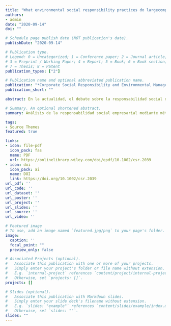 ```yaml
---
title: "What environmental social responsibility practices do largecompanies manage for sustainable development?"
authors:
- admin
date: "2020-09-14"
doi: ""

# Schedule page publish date (NOT publication's date).
publishDate: "2020-09-14"

# Publication type.
# Legend: 0 = Uncategorized; 1 = Conference paper; 2 = Journal article;
# 3 = Preprint / Working Paper; 4 = Report; 5 = Book; 6 = Book section;
# 7 = Thesis; 8 = Patent
publication_types: ["2"]

# Publication name and optional abbreviated publication name.
publication: "*Corporate Social Responsibility and Environmental Management*, 28)"
publication_short: ""

abstract: En la actualidad, el debate sobre la responsabilidad social de las empresas (RSE) y las estrategias implementadas por las organizaciones para difundir sus acciones empresariales, alimenta la discusión sobre aspectos que apuntan al desarrollo sostenible. Para mostrar sus estrategias de RSE, uno de los mecanismos utilizados por las empresas es la presentación de informes de sostenibilidad. En este trabajo, hemos modificado el enfoque de análisis tradicionalmente utilizado para demostrar los factores característicos de la transparencia en el ámbito de la RSE. En concreto, nos centramos en analizar qué indicadores son los menos divulgados por las empresas. Dentro de este marco, el objetivo de este trabajo es analizar las prácticas de difusión de información ambiental a partir de las memorias de sostenibilidad de la iniciativa global de informes producidas por grandes empresas, con el fin de establecer diferencias y similitudes en materia de responsabilidad social corporativa. Los resultados obtenidos para una muestra de 80 grandes empresas y 67 empresas multinacionales (EMN) indican una ligera diferencia en la divulgación de indicadores medioambientales. Concretamente, los resultados revelan que el 56,12% de los indicadores medioambientales no son divulgados por las grandes empresas; mientras que, en las EMN, no se informa del 51,23% de estos indicadores. En las grandes empresas, las mayores deficiencias en la divulgación de información ambiental corresponden a las categorías de biodiversidad, mecanismos de reclamación ambiental y efluentes y residuos. En el caso de las empresas multinacionales, las categorías menos divulgadas son la biodiversidad, los mecanismos de reclamación ambiental y los gastos e inversiones para la protección del medio ambiente (en general).

# Summary. An optional shortened abstract.
summary: Análisis de la responsabilidad social empresarial mediante métodos biplots.

tags:
- Source Themes
featured: true

links:
- icon: file-pdf
  icon_pack: fas
  name: PDF
  url: https://onlinelibrary.wiley.com/doi/epdf/10.1002/csr.2039
- icon: doi
  icon_pack: ai
  name: DOI
  link: https://doi.org/10.1002/csr.2039
url_pdf: ''
url_code: ''
url_dataset: ''
url_poster: ''
url_project: ''
url_slides: ''
url_source: ''
url_video: ''

# Featured image
# To use, add an image named `featured.jpg/png` to your page's folder. 
image:
  caption: ''
  focal_point: ""
  preview_only: false

# Associated Projects (optional).
#   Associate this publication with one or more of your projects.
#   Simply enter your project's folder or file name without extension.
#   E.g. `internal-project` references `content/project/internal-project/index.md`.
#   Otherwise, set `projects: []`.
projects: []

# Slides (optional).
#   Associate this publication with Markdown slides.
#   Simply enter your slide deck's filename without extension.
#   E.g. `slides: "example"` references `content/slides/example/index.md`.
#   Otherwise, set `slides: ""`.
slides: ""
---
```

